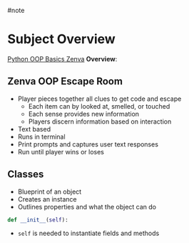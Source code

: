 #note
# Subject Overview
[Python OOP Basics Zenva](https://academy.zenva.com/course/create-an-escape-room-with-python/)
**Overview**:

## Zenva OOP Escape Room
- Player pieces together all clues to get code and escape
	- Each item can by looked at, smelled, or touched
	- Each sense provides new information
	- Players discern information based on interaction
- Text based
- Runs in terminal
- Print prompts and captures user text responses
- Run until player wins or loses

## Classes
- Blueprint of an object
- Creates an instance
- Outlines properties and what the object can do
```python
def __init__(self):
```
- `self` is needed to instantiate fields and methods